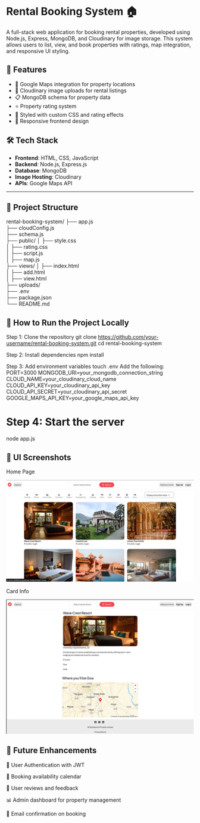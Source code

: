 # Rental Booking System 🏠

A full-stack web application for booking rental properties, developed using Node.js, Express, MongoDB, and Cloudinary for image storage. This system allows users to list, view, and book properties with ratings, map integration, and responsive UI styling.

## 🚀 Features

- 📍 Google Maps integration for property locations
- 🌄 Cloudinary image uploads for rental listings
- 📋 MongoDB schema for property data
- ⭐ Property rating system
- 🎨 Styled with custom CSS and rating effects
- 📱 Responsive frontend design

## 🛠️ Tech Stack

- **Frontend**: HTML, CSS, JavaScript
- **Backend**: Node.js, Express.js
- **Database**: MongoDB
- **Image Hosting**: Cloudinary
- **APIs**: Google Maps API

---

## 📂 Project Structure

rental-booking-system/
├── app.js                 
├── cloudConfig.js         
├── schema.js             
├── public/
│   ├── style.css          
│   ├── rating.css         
│   ├── script.js       
│   ├── map.js             
├── views/
│   ├── index.html         
│   ├── add.html           
│   ├── view.html          
├── uploads/              
├── .env                   
├── package.json          
└── README.md             

## 🧪 How to Run the Project Locally
Step 1: Clone the repository
git clone https://github.com/your-username/rental-booking-system.git
cd rental-booking-system

Step 2: Install dependencies
npm install

 Step 3: Add environment variables
touch .env
Add the following:
PORT=3000
MONGODB_URI=your_mongodb_connection_string
CLOUD_NAME=your_cloudinary_cloud_name
CLOUD_API_KEY=your_cloudinary_api_key
CLOUD_API_SECRET=your_cloudinary_api_secret
GOOGLE_MAPS_API_KEY=your_google_maps_api_key

# Step 4: Start the server
node app.js


## 📸 UI Screenshots
Home Page

![image alt](https://github.com/PRASHANT98178/Rental-Booking-Platform/blob/618c07489de1a5087dd1ac206957c14b4b5a641d/Home%20Page.jpeg)

Card Info

![image alt](https://github.com/PRASHANT98178/Rental-Booking-Platform/blob/1aea55a8267e811aae89a49eaede1e5b98949c7d/Card%20Info.jpeg)


## 📌 Future Enhancements
🔐 User Authentication with JWT

📅 Booking availability calendar

💬 User reviews and feedback

📊 Admin dashboard for property management

🧾 Email confirmation on booking
